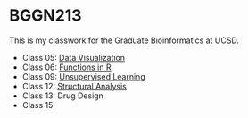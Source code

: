 # BGGN213

This is my classwork for the Graduate Bioinformatics at UCSD. 
<br>
- Class 05: [Data Visualization](https://github.com/moverton88/BGGN213/blob/master/Class_5-DataVis/Class_5-DataVis.md)
- Class 06: [Functions in R](https://github.com/moverton88/BGGN213/blob/master/Class_6-Functions_in_R/Class_6-R_functions.md)
- Class 09: [Unsupervised Learning](https://github.com/moverton88/BGGN213/blob/master/Class_9-Unsup_learning/Lecture_9-Unsup_learning.md)
- Class 12: [Structural Analysis](https://github.com/moverton88/BGGN213/blob/master/Class_12-Structural_analysis/Class_12-Structural_analysis.md)
- Class 13: Drug Design
- Class 15: 

